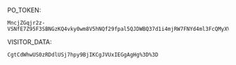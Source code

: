 PO_TOKEN:
```
MncjZGqjr2z-VSNfE7Z95F3SBNGzKQ4vky0wm8V5hNQf29fpal5QJDWBQ37d1i4mjRW7FNYd4ml3FcQMyXVe8bkxQugBpMKs7fM4cqa_cAYZGfgnquIiPLW9Eo02PVS108Kjv15yyGMG0ePW82QtMGCKR6_YaC8slg==
```
VISITOR_DATA:
```
CgtCdWhwUS0zRDdlUSj7hpy9BjIKCgJVUxIEGgAgHg%3D%3D
```
